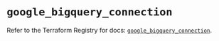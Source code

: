 # `google_bigquery_connection`

Refer to the Terraform Registry for docs: [`google_bigquery_connection`](https://registry.terraform.io/providers/hashicorp/google-beta/5.23.0/docs/resources/google_bigquery_connection).
